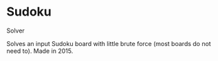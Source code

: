 # Sudoku
Solver

Solves an input Sudoku board with little brute force (most boards do not need to). Made in 2015.
